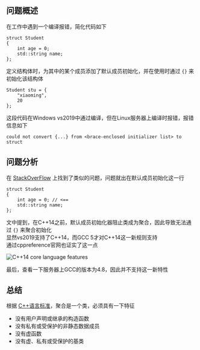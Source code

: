 ## 问题概述
在工作中遇到一个编译报错，简化代码如下
```
struct Student
{
    int age = 0;
    std::string name;
};
```
定义结构体时，为其中的某个成员添加了默认成员初始化，并在使用时通过 `{}` 来初始化该结构体
```
Student stu = { 
    "xiaoming", 
    20 
};
```
这段代码在Windows vs2019中通过编译，但在Linux服务器上编译时报错，报错信息如下
```
could not convert {...} from <brace-enclosed initializer list> to struct
```

## 问题分析
在 [StackOverFlow](https://stackoverflow.com/questions/37776823/could-not-convert-from-brace-enclosed-initializer-list-to-struct) 上找到了类似的问题，问题就出在默认成员初始化这一行
```
struct Student
{
    int age = 0; // <==
    std::string name;
};
```
文中提到，在C++14之前，默认成员初始化器阻止类成为聚合，因此导致无法通过 `{}` 来聚合初始化  
显然vs2019支持了C++14，而GCC 5才对C++14这一新规则支持  
通过cppreference官网也证实了这一点  

![C++14 core language features](https://upload-images.jianshu.io/upload_images/22192996-706a044894fdb65c.png?imageMogr2/auto-orient/strip%7CimageView2/2/w/1240)

最后，查看一下服务器上GCC的版本为4.8，因此并不支持这一新特性

## 总结
根据 [C++语言标准](http://eel.is/c++draft/dcl.init.aggr)，聚合是一个类，必须具有一下特征
- 没有用户声明或继承的构造函数
- 没有私有或受保护的非静态数据成员
- 没有虚函数
- 没有虚、私有或受保护的基类
